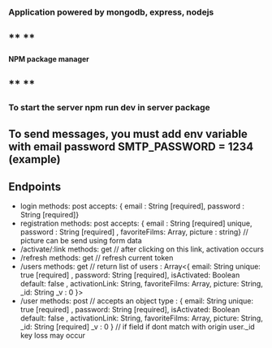 ### Application powered by mongodb, express, nodejs
## ** **
#### NPM package manager
## ** **
### To start the server npm run dev in server package 

## To send messages, you must add env variable with email password SMTP_PASSWORD = 1234 (example)

##  Endpoints 
- login
    methods: post
    accepts: { email : String [required],  password : String [required]}
- registration
    methods: post
    accepts: { email : String [required] unique, password : String [required] , favoriteFilms: Array<strings>, picture : string} 
    // picture can be send using form data
- /activate/:link
    methods: get
   // after clicking on this link, activation occurs
- /refresh
    methods: get
   // refresh current token
- /users
    methods: get
    // return list of users : 
    Array<{
    email: String unique: true [required] ,
    password:  String [required],
    isActivated: Boolean default: false ,
    activationLink: String,
    favoriteFilms: Array,
    picture: String,
    _id: String
    _v : 0
    }>
- /user
    methods: post
    // accepts an object type : 
    {  email: String unique: true [required] ,
        password:  String [required],
        isActivated: Boolean default: false ,
        activationLink: String,
        favoriteFilms: Array,
        picture: String,
        _id: String [required]
        _v : 0
    }
    // if field if dont match with origin user._id key loss may occur
